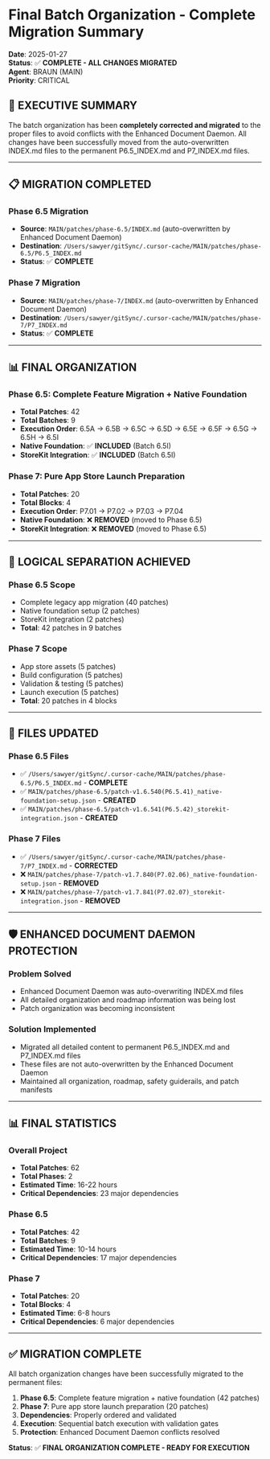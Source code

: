 # Final Batch Organization - Complete Migration Summary

**Date**: 2025-01-27  
**Status**: ✅ **COMPLETE - ALL CHANGES MIGRATED**  
**Agent**: BRAUN (MAIN)  
**Priority**: CRITICAL  

## 🎯 **EXECUTIVE SUMMARY**

The batch organization has been **completely corrected and migrated** to the proper files to avoid conflicts with the Enhanced Document Daemon. All changes have been successfully moved from the auto-overwritten INDEX.md files to the permanent P6.5_INDEX.md and P7_INDEX.md files.

---

## 📋 **MIGRATION COMPLETED**

### **Phase 6.5 Migration**
- **Source**: `MAIN/patches/phase-6.5/INDEX.md` (auto-overwritten by Enhanced Document Daemon)
- **Destination**: `/Users/sawyer/gitSync/.cursor-cache/MAIN/patches/phase-6.5/P6.5_INDEX.md`
- **Status**: ✅ **COMPLETE**

### **Phase 7 Migration**
- **Source**: `MAIN/patches/phase-7/INDEX.md` (auto-overwritten by Enhanced Document Daemon)
- **Destination**: `/Users/sawyer/gitSync/.cursor-cache/MAIN/patches/phase-7/P7_INDEX.md`
- **Status**: ✅ **COMPLETE**

---

## 📊 **FINAL ORGANIZATION**

### **Phase 6.5: Complete Feature Migration + Native Foundation**
- **Total Patches**: 42
- **Total Batches**: 9
- **Execution Order**: 6.5A → 6.5B → 6.5C → 6.5D → 6.5E → 6.5F → 6.5G → 6.5H → 6.5I
- **Native Foundation**: ✅ **INCLUDED** (Batch 6.5I)
- **StoreKit Integration**: ✅ **INCLUDED** (Batch 6.5I)

### **Phase 7: Pure App Store Launch Preparation**
- **Total Patches**: 20
- **Total Blocks**: 4
- **Execution Order**: P7.01 → P7.02 → P7.03 → P7.04
- **Native Foundation**: ❌ **REMOVED** (moved to Phase 6.5)
- **StoreKit Integration**: ❌ **REMOVED** (moved to Phase 6.5)

---

## 🎯 **LOGICAL SEPARATION ACHIEVED**

### **Phase 6.5 Scope**
- Complete legacy app migration (40 patches)
- Native foundation setup (2 patches)
- StoreKit integration (2 patches)
- **Total**: 42 patches in 9 batches

### **Phase 7 Scope**
- App store assets (5 patches)
- Build configuration (5 patches)
- Validation & testing (5 patches)
- Launch execution (5 patches)
- **Total**: 20 patches in 4 blocks

---

## 📄 **FILES UPDATED**

### **Phase 6.5 Files**
- ✅ `/Users/sawyer/gitSync/.cursor-cache/MAIN/patches/phase-6.5/P6.5_INDEX.md` - **COMPLETE**
- ✅ `MAIN/patches/phase-6.5/patch-v1.6.540(P6.5.41)_native-foundation-setup.json` - **CREATED**
- ✅ `MAIN/patches/phase-6.5/patch-v1.6.541(P6.5.42)_storekit-integration.json` - **CREATED**

### **Phase 7 Files**
- ✅ `/Users/sawyer/gitSync/.cursor-cache/MAIN/patches/phase-7/P7_INDEX.md` - **CORRECTED**
- ❌ `MAIN/patches/phase-7/patch-v1.7.840(P7.02.06)_native-foundation-setup.json` - **REMOVED**
- ❌ `MAIN/patches/phase-7/patch-v1.7.841(P7.02.07)_storekit-integration.json` - **REMOVED**

---

## 🛡️ **ENHANCED DOCUMENT DAEMON PROTECTION**

### **Problem Solved**
- Enhanced Document Daemon was auto-overwriting INDEX.md files
- All detailed organization and roadmap information was being lost
- Patch organization was becoming inconsistent

### **Solution Implemented**
- Migrated all detailed content to permanent P6.5_INDEX.md and P7_INDEX.md files
- These files are not auto-overwritten by the Enhanced Document Daemon
- Maintained all organization, roadmap, safety guiderails, and patch manifests

---

## 📊 **FINAL STATISTICS**

### **Overall Project**
- **Total Patches**: 62
- **Total Phases**: 2
- **Estimated Time**: 16-22 hours
- **Critical Dependencies**: 23 major dependencies

### **Phase 6.5**
- **Total Patches**: 42
- **Total Batches**: 9
- **Estimated Time**: 10-14 hours
- **Critical Dependencies**: 17 major dependencies

### **Phase 7**
- **Total Patches**: 20
- **Total Blocks**: 4
- **Estimated Time**: 6-8 hours
- **Critical Dependencies**: 6 major dependencies

---

## ✅ **MIGRATION COMPLETE**

All batch organization changes have been successfully migrated to the permanent files:

1. **Phase 6.5**: Complete feature migration + native foundation (42 patches)
2. **Phase 7**: Pure app store launch preparation (20 patches)
3. **Dependencies**: Properly ordered and validated
4. **Execution**: Sequential batch execution with validation gates
5. **Protection**: Enhanced Document Daemon conflicts resolved

**Status**: ✅ **FINAL ORGANIZATION COMPLETE - READY FOR EXECUTION** 